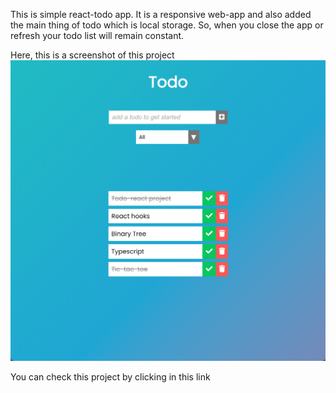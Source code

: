 This is simple react-todo app. It is a responsive web-app and also added the main thing of todo which is local storage. So, when you close the app or refresh your todo list will remain constant.

Here, this is a screenshot of this project
<img src="./images/Screenshot 2021-07-21 at 1.21.55 PM.png" alt="Getting started" />

You can check this project by clicking in this link
